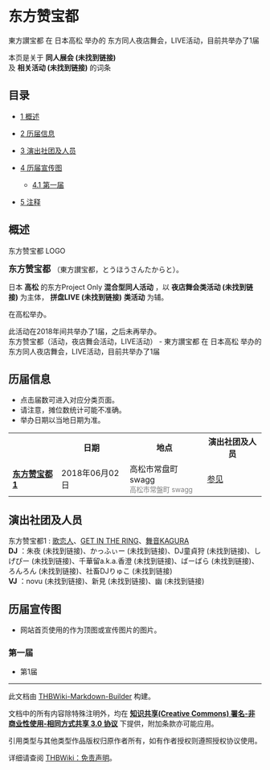 # 东方赞宝都

<!-- source html: G:\repos\THBWiki-Markdown-Builder\THBWikiMarkdown\Temp\main\9\9b\ns0%3A%E4%B8%9C%E6%96%B9%E8%B5%9E%E5%AE%9D%E9%83%BD.html -->

東方讃宝都 在 日本高松 举办的  东方同人夜店舞会，LIVE活动，目前共举办了1届

本页是关于 **同人展会 (未找到链接)**   
及 **相关活动 (未找到链接)** 的词条
## 目录

- [1 概述](#概述)
- [2 历届信息](#历届信息)
- [3 演出社团及人员](#演出社团及人员)
- [4 历届宣传图](#历届宣传图)

  - [4.1 第一届](#第一届)



- [5 注释](#注释)




## 概述
[](./文件-东方赞宝都LOGO.jpg.md)  [](./文件-东方赞宝都LOGO.jpg.md)东方赞宝都 LOGO
  
<big> **东方赞宝都** </big>（東方讃宝都，とうほうさんたからと）。  
  
  
  
  
日本 **高松** 的东方Project Only **混合型同人活动** ，以 **夜店舞会类活动 (未找到链接)** 为主体， **拼盘LIVE (未找到链接)**  **类活动** 为辅。  
  
在高松举办。  
  
  
此活动在2018年间共举办了1届，之后未再举办。  
东方赞宝都（活动，夜店舞会活动，LIVE活动） - 東方讃宝都 在 日本高松 举办的  东方同人夜店舞会，LIVE活动，目前共举办了1届
## 历届信息
- 点击届数可进入对应分类页面。
- 请注意，摊位数统计可能不准确。
- 举办日期以当地日期为准。


<table>
<tbody><tr><th> </th><th>日期</th><th>地点</th><th>演出社团及人员</th></tr>
<tr><td id="1"><b><a href="/展会作品列表?e=%E4%B8%9C%E6%96%B9%E8%B5%9E%E5%AE%9D%E9%83%BD%231">东方赞宝都1</a></b></td><td id="ev-1">2018年06月02日</td><td>高松市常盘町 swagg<br><small><span style="color:grey;">高松市常盤町 swagg</span></small></td><td><a href="#第1届">参见</a></td></tr>
</tbody></table>


## 演出社团及人员
东方赞宝都1
: [歌恋人](./歌恋人.md)、[GET IN THE RING](./GET_IN_THE_RING.md)、[舞音KAGURA](./舞音KAGURA.md)  
 **DJ** ：朱夜 (未找到链接)、かっふぃー (未找到链接)、DJ童貞狩 (未找到链接)、しげぴー (未找到链接)、千華留a.k.a.香澄 (未找到链接)、ばーばら (未找到链接)、ろんろん (未找到链接)、社畜DJりゅこ (未找到链接)  
 **VJ** ：novu (未找到链接)、新見 (未找到链接)、幽 (未找到链接)

## 历届宣传图
- 网站首页使用的作为顶图或宣传图片的图片。

### 第一届
- [](./文件-东方赞宝都1插画.jpg.md)第1届


  
  

  

  
  






---

此文档由 [THBWiki-Markdown-Builder](https://github.com/Delsin-Yu/THBWiki-Markdown-Builder) 构建。

文档中的所有内容除特殊注明外，均在 [**知识共享(Creative Commons) 署名-非商业性使用-相同方式共享 3.0 协议**](https://creativecommons.org/licenses/by-sa/3.0/deed.zh-hans) 下提供，附加条款亦可能应用。

引用类型与其他类型作品版权归原作者所有，如有作者授权则遵照授权协议使用。

详细请查阅 [THBWiki：免责声明](https://thbwiki.cc/THBWiki:%E5%85%8D%E8%B4%A3%E5%A3%B0%E6%98%8E)。

